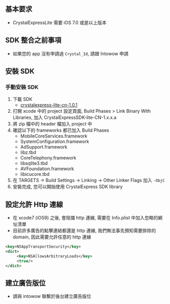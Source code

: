 ## 基本要求
- CrystalExpressLite 需要 iOS 7.0 或是以上版本

## SDK 整合之前事項
- 如果您的 app 沒有申請過 `Crystal_Id`, 請跟 Intowow 申請

## 安裝 SDK
### 手動安裝 SDK
1. 下載 SDK
    - [crystalexpress-lite-cn-1.0.1](https://s3.cn-north-1.amazonaws.com.cn/intowow-sdk/ios/Manual/crystalexpress-lite-cn-1.0.1.zip)
2. 打開 xcode 中的 project 設定頁面, Build Phases > Link Binary With Libraries, 加入 CrystalExpressSDK-lite-CN-1.x.x.a
3. 將 zip 檔中的 header 檔加入 project 中
4. 確認以下的 frameworks 都已加入 Build Phases
    - MobileCoreServices.framework
    - SystemConfiguration.framework
    - AdSupport.framework
    - libz.tbd
    - CoreTelephony.framework
    - libsqlite3.tbd
    - AVFoundation.framework
    - libicucore.tbd
5. 在 TARGETS -> Build Settings -> Linking -> Other Linker Flags 加入 `-ObjC`
6. 安裝完成, 您可以開始使用 CrystalExpress SDK library

## 設定允許 Http 連線
- 在 xcode7 (iOS9) 之後, 會阻擋 http 連線, 需要在 Info.plist 中加入忽略的網址清單
- 目前許多廣告的點擊連結都還是 http 連線, 我們無法事先預知需要排除的 domain, 因此需要允許任意的 http 連線

```xml
<key>NSAppTransportSecurity</key>
<dict>
     <key>NSAllowsArbitraryLoads</key>
     <true/>
</dict>
```

## 建立廣告版位
- 請與 intowow 聯繫於後台建立廣告版位
